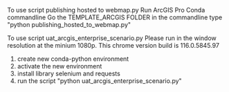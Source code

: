 To use script publishing hosted to webmap.py
Run ArcGIS Pro Conda commandline
Go the TEMPLATE_ARCGIS FOLDER in the commandline
type "python publishing_hosted_to_webmap.py"


To use script uat_arcgis_enterprise_scenario.py
Please run in the window resolution at the minium 1080p. This chrome version build is 116.0.5845.97
1. create new conda-python environment
2. activate the new environment
3. install library selenium and requests
4. run the script "python uat_arcgis_enterprise_scenario.py"
